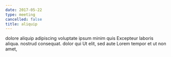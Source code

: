 ```yaml
---
date: 2017-05-22
type: meeting
cancelled: false
title: aliquip
---
```

dolore aliquip adipiscing voluptate ipsum minim quis Excepteur laboris aliqua. nostrud consequat. dolor qui Ut elit, sed aute Lorem tempor et ut non amet,